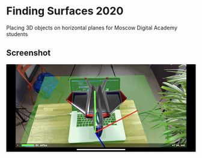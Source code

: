 # Finding Surfaces 2020

Placing 3D objects on horizontal planes for Moscow Digital Academy students

## Screenshot

![Screenshot](https://github.com/dbystruev/Finding-Surfaces-2020/blob/main/Finding%20Surfaces/Screenshot/Screenshot01.png?raw=true)
